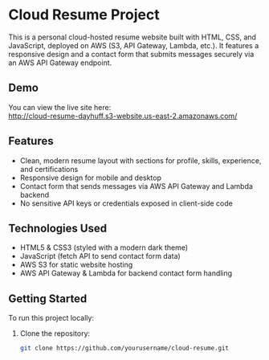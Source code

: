 # Cloud Resume Project

This is a personal cloud-hosted resume website built with HTML, CSS, and JavaScript, deployed on AWS (S3, API Gateway, Lambda, etc.). It features a responsive design and a contact form that submits messages securely via an AWS API Gateway endpoint.

## Demo

You can view the live site here:  
http://cloud-resume-dayhuff.s3-website.us-east-2.amazonaws.com/

## Features

- Clean, modern resume layout with sections for profile, skills, experience, and certifications
- Responsive design for mobile and desktop
- Contact form that sends messages via AWS API Gateway and Lambda backend
- No sensitive API keys or credentials exposed in client-side code

## Technologies Used

- HTML5 & CSS3 (styled with a modern dark theme)
- JavaScript (fetch API to send contact form data)
- AWS S3 for static website hosting
- AWS API Gateway & Lambda for backend contact form handling

## Getting Started

To run this project locally:

1. Clone the repository:
   ```bash
   git clone https://github.com/yourusername/cloud-resume.git
